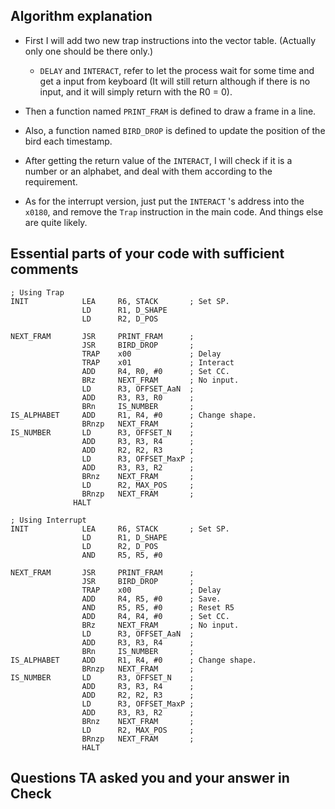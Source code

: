 ## Algorithm explanation

- First I will add two new trap instructions into the vector table. (Actually only one should be there only.)

  - `DELAY` and `INTERACT`, refer to let the process wait for some time and get a input from keyboard (It will still return although if there is no input, and it will simply return with the R0 = 0).
-  Then a function named `PRINT_FRAM` is defined to draw a frame in a line.
-  Also, a function named `BIRD_DROP` is defined to update the position of the bird each timestamp.
-  After getting the return value of the `INTERACT`, I will check if it is a number or an alphabet, and deal with them according to the requirement.



- As for the interrupt version, just put the `INTERACT` 's address into the `x0180`, and remove the `Trap` instruction in the main code. And things else are quite likely.

## Essential parts of your code with sufficient comments

 ```assembly
 ; Using Trap
 INIT            LEA     R6, STACK       ; Set SP.
                 LD      R1, D_SHAPE
                 LD      R2, D_POS
                 
 NEXT_FRAM       JSR     PRINT_FRAM      ;
                 JSR     BIRD_DROP       ;
                 TRAP    x00             ; Delay
                 TRAP    x01             ; Interact
                 ADD     R4, R0, #0      ; Set CC.
                 BRz     NEXT_FRAM       ; No input.
                 LD      R3, OFFSET_AaN  ;
                 ADD     R3, R3, R0      ;
                 BRn     IS_NUMBER       ;
 IS_ALPHABET     ADD     R1, R4, #0      ; Change shape.
                 BRnzp   NEXT_FRAM       ;
 IS_NUMBER       LD      R3, OFFSET_N    ;
                 ADD     R3, R3, R4      ;
                 ADD     R2, R2, R3      ;
                 LD      R3, OFFSET_MaxP ;
                 ADD     R3, R3, R2      ;
                 BRnz    NEXT_FRAM       ;
                 LD      R2, MAX_POS     ;
                 BRnzp   NEXT_FRAM       ;
   			   HALT
 ```

```assembly
; Using Interrupt
INIT            LEA     R6, STACK       ; Set SP.
                LD      R1, D_SHAPE
                LD      R2, D_POS
                AND     R5, R5, #0
                
NEXT_FRAM       JSR     PRINT_FRAM      ;
                JSR     BIRD_DROP       ;
                TRAP    x00             ; Delay
                ADD     R4, R5, #0      ; Save.
                AND     R5, R5, #0      ; Reset R5
                ADD     R4, R4, #0      ; Set CC.
                BRz     NEXT_FRAM       ; No input.
                LD      R3, OFFSET_AaN  ;
                ADD     R3, R3, R4      ;
                BRn     IS_NUMBER       ;
IS_ALPHABET     ADD     R1, R4, #0      ; Change shape.
                BRnzp   NEXT_FRAM       ;
IS_NUMBER       LD      R3, OFFSET_N    ;
                ADD     R3, R3, R4      ;
                ADD     R2, R2, R3      ;
                LD      R3, OFFSET_MaxP ;
                ADD     R3, R3, R2      ;
                BRnz    NEXT_FRAM       ;
                LD      R2, MAX_POS     ;
                BRnzp   NEXT_FRAM       ;
                HALT
```



## Questions TA asked you and your answer in Check